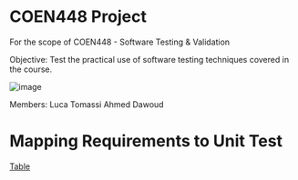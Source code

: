 # COEN448 Project
For the scope of COEN448 - Software Testing & Validation

Objective: Test the practical use of software testing techniques covered in the course.


![image](https://user-images.githubusercontent.com/34385117/149377500-4fad567b-4d78-43c0-aec3-a9c26365a833.png)

Members:
Luca Tomassi
Ahmed Dawoud


# Mapping Requirements to Unit Test

[Table](https://helix-bowler-f5a.notion.site/Mapping-Requirements-to-Unit-Test-ea1f3a7346b34fabb5e7f4444ef4d92c)



